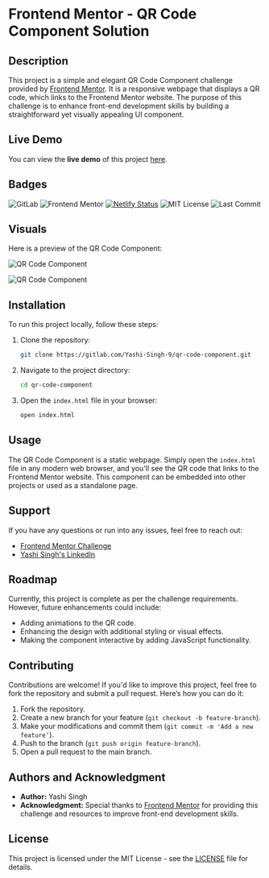 # Frontend Mentor - QR Code Component Solution

## Description

This project is a simple and elegant QR Code Component challenge provided by [Frontend Mentor](https://www.frontendmentor.io/challenges/qr-code-component-iux_sIO_H). It is a responsive webpage that displays a QR code, which links to the Frontend Mentor website. The purpose of this challenge is to enhance front-end development skills by building a straightforward yet visually appealing UI component.

## Live Demo

You can view the **live demo** of this project [here](https://qr-code-component-by-yashi.netlify.app/).

## Badges

![GitLab](https://img.shields.io/badge/gitlab-project-blue) ![Frontend Mentor](https://img.shields.io/badge/frontend--mentor-challenge-yellow)
[![Netlify Status](https://api.netlify.com/api/v1/badges/16e57516-733c-4d71-8b04-4107bc317285/deploy-status)](https://app.netlify.com/sites/qr-code-component-by-yashi/deploys)
![MIT License](https://img.shields.io/badge/license-MIT-green)
![Last Commit](https://img.shields.io/gitlab/last-commit/Yashi-Singh-9/qr-code-component)

## Visuals

Here is a preview of the QR Code Component:

![QR Code Component](images/Desktop-Preview.png)

![QR Code Component](images/Mobile-Preview.png)

## Installation

To run this project locally, follow these steps:

1. Clone the repository:

    ```bash
    git clone https://gitlab.com/Yashi-Singh-9/qr-code-component.git
    ```

2. Navigate to the project directory:

    ```bash
    cd qr-code-component
    ```

3. Open the `index.html` file in your browser:

    ```bash
    open index.html
    ```

## Usage

The QR Code Component is a static webpage. Simply open the `index.html` file in any modern web browser, and you'll see the QR code that links to the Frontend Mentor website. This component can be embedded into other projects or used as a standalone page.

## Support

If you have any questions or run into any issues, feel free to reach out:

- [Frontend Mentor Challenge](https://www.frontendmentor.io/challenges/qr-code-component-iux_sIO_H)
- [Yashi Singh's LinkedIn](https://www.linkedin.com/in/yashi-singh-b4143a246)

## Roadmap

Currently, this project is complete as per the challenge requirements. However, future enhancements could include:

- Adding animations to the QR code.
- Enhancing the design with additional styling or visual effects.
- Making the component interactive by adding JavaScript functionality.

## Contributing

Contributions are welcome! If you'd like to improve this project, feel free to fork the repository and submit a pull request. Here’s how you can do it:

1. Fork the repository.
2. Create a new branch for your feature (`git checkout -b feature-branch`).
3. Make your modifications and commit them (`git commit -m 'Add a new feature'`).
4. Push to the branch (`git push origin feature-branch`).
5. Open a pull request to the main branch.

## Authors and Acknowledgment

- **Author:** Yashi Singh
- **Acknowledgment:** Special thanks to [Frontend Mentor](https://www.frontendmentor.io) for providing this challenge and resources to improve front-end development skills.

## License

This project is licensed under the MIT License - see the [LICENSE](LICENSE) file for details.
